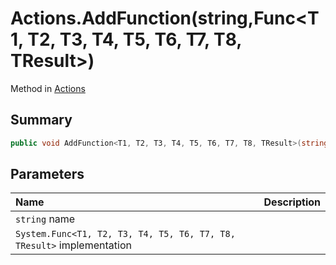 # Actions.AddFunction(string,Func<T1, T2, T3, T4, T5, T6, T7, T8, TResult>)

Method in [Actions](/docs/api/csharp/yarn.unity.actions.md)

## Summary



```csharp
public void AddFunction<T1, T2, T3, T4, T5, T6, T7, T8, TResult>(string name, Func<T1, T2, T3, T4, T5, T6, T7, T8, TResult> implementation);
```

## Parameters

|Name|Description|
|:---|:---|
|`string` name||
|`System.Func<T1, T2, T3, T4, T5, T6, T7, T8, TResult>` implementation||

